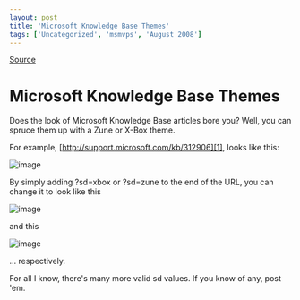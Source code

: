 ```yaml
---
layout: post
title: 'Microsoft Knowledge Base Themes'
tags: ['Uncategorized', 'msmvps', 'August 2008']
---
```

[Source](http://blogs.msmvps.com/peterritchie/2008/08/07/microsoft-knowledge-base-themes/ "Permalink to Microsoft Knowledge Base Themes")

# Microsoft Knowledge Base Themes

Does the look of Microsoft Knowledge Base articles bore you? Well, you can spruce them up with a Zune or X-Box theme.

For example, [http://support.microsoft.com/kb/312906][1], looks like this:

![image][2]

By simply adding ?sd=xbox or ?sd=zune to the end of the URL, you can change it to look like this

![image][3]

and this

![image][4]

… respectively.

For all I know, there's many more valid sd values. If you know of any, post 'em. 

[1]: http://support.microsoft.com/kb/312906?sd=xbox "http://support.microsoft.com/kb/312906?sd=xbox"
[2]: http://msmvps.com/cfs-file.ashx/__key/CommunityServer.Blogs.Components.WeblogFiles/peterritchie.MicrosoftKnowledgeBaseThemes_5F00_D72C/image_5F00_thumb.png "image"
[3]: http://msmvps.com/cfs-file.ashx/__key/CommunityServer.Blogs.Components.WeblogFiles/peterritchie.MicrosoftKnowledgeBaseThemes_5F00_D72C/image_5F00_7.png "image"
[4]: http://msmvps.com/cfs-file.ashx/__key/CommunityServer.Blogs.Components.WeblogFiles/peterritchie.MicrosoftKnowledgeBaseThemes_5F00_D72C/image_5F00_8.png "image"


